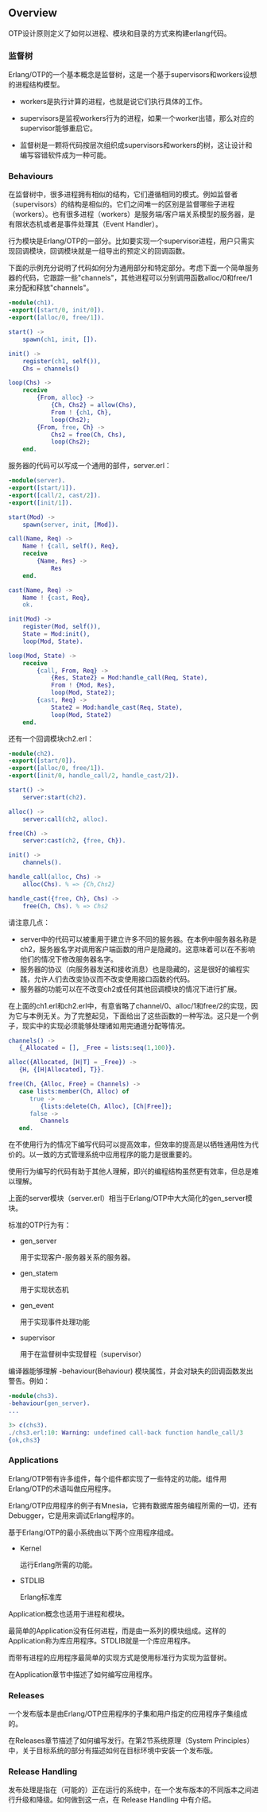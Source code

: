 ## Overview

OTP设计原则定义了如何以进程、模块和目录的方式来构建erlang代码。



### 监督树

Erlang/OTP的一个基本概念是监督树，这是一个基于supervisors和workers设想的进程结构模型。

- workers是执行计算的进程，也就是说它们执行具体的工作。

- supervisors是监视workers行为的进程，如果一个worker出错，那么对应的supervisor能够重启它。
- 监督树是一颗将代码按层次组织成supervisors和workers的树，这让设计和编写容错软件成为一种可能。



### Behaviours

在监督树中，很多进程拥有相似的结构，它们遵循相同的模式。例如监督者（supervisors）的结构是相似的。它们之间唯一的区别是监督哪些子进程（workers）。也有很多进程（workers）是服务端/客户端关系模型的服务器，是有限状态机或者是事件处理其（Event Handler）。

行为模块是Erlang/OTP的一部分。比如要实现一个supervisor进程，用户只需实现回调模块，回调模块就是一组导出的预定义的回调函数。

下面的示例充分说明了代码如何分为通用部分和特定部分。考虑下面一个简单服务器的代码，它跟踪一些"channels"，其他进程可以分别调用函数alloc/0和free/1来分配和释放"channels"。

```erlang
-module(ch1).
-export([start/0, init/0]).
-export([alloc/0, free/1]).

start() ->
    spawn(ch1, init, []).

init() ->
    register(ch1, self()),
    Chs = channels()

loop(Chs) ->
    receive
        {From, alloc} ->
            {Ch, Chs2} = allow(Chs),
            From ! {ch1, Ch},
            loop(Chs2);
        {From, free, Ch} ->
            Chs2 = free(Ch, Chs),
            loop(Chs2);
	end.
```

服务器的代码可以写成一个通用的部件，server.erl：

```erlang
-module(server).
-export([start/1]).
-export([call/2, cast/2]).
-export([init/1]).

start(Mod) ->
    spawn(server, init, [Mod]).

call(Name, Req) ->
    Name ! {call, self(), Req},
    receive
        {Name, Res} ->
            Res
    end.

cast(Name, Req) ->
    Name ! {cast, Req},
    ok.

init(Mod) ->
    register(Mod, self()),
    State = Mod:init(),
    loop(Mod, State).

loop(Mod, State) ->
    receive
        {call, From, Req} ->
            {Res, State2} = Mod:handle_call(Req, State),
            From ! {Mod, Res},
            loop(Mod, State2);
        {cast, Req} ->
            State2 = Mod:handle_cast(Req, State),
            loop(Mod, State2)
    end.
```

还有一个回调模块ch2.erl：

```erlang
-module(ch2).
-export([start/0]).
-export([alloc/0, free/1]).
-export([init/0, handle_call/2, handle_cast/2]).

start() ->
    server:start(ch2).

alloc() ->
    server:call(ch2, alloc).

free(Ch) ->
    server:cast(ch2, {free, Ch}).

init() ->
    channels().

handle_call(alloc, Chs) ->
    alloc(Chs). % => {Ch,Chs2}

handle_cast({free, Ch}, Chs) ->
    free(Ch, Chs). % => Chs2
```

请注意几点：

- server中的代码可以被重用于建立许多不同的服务器。在本例中服务器名称是ch2，服务器名字对调用客户端函数的用户是隐藏的。这意味着可以在不影响他们的情况下修改服务器名字。
- 服务器的协议（向服务器发送和接收消息）也是隐藏的，这是很好的编程实践，允许人们去改变协议而不改变使用接口函数的代码。
- 服务器的功能可以在不改变ch2或任何其他回调模块的情况下进行扩展。

在上面的ch1.erl和ch2.erl中，有意省略了channel/0、alloc/1和free/2的实现，因为它与本例无关。为了完整起见，下面给出了这些函数的一种写法。这只是一个例子，现实中的实现必须能够处理诸如用完通道分配等情况。

```erlang
channels() ->
   {_Allocated = [], _Free = lists:seq(1,100)}.

alloc({Allocated, [H|T] = _Free}) ->
   {H, {[H|Allocated], T}}.

free(Ch, {Alloc, Free} = Channels) ->
   case lists:member(Ch, Alloc) of
      true ->
         {lists:delete(Ch, Alloc), [Ch|Free]};
      false ->
         Channels
   end.       
```



在不使用行为的情况下编写代码可以提高效率，但效率的提高是以牺牲通用性为代价的。以一致的方式管理系统中应用程序的能力是很重要的。

使用行为编写的代码有助于其他人理解，即兴的编程结构虽然更有效率，但总是难以理解。

上面的server模块（server.erl）相当于Erlang/OTP中大大简化的gen_server模块。



标准的OTP行为有：

- gen_server

  用于实现客户-服务器关系的服务器。

- gen_statem

  用于实现状态机

- gen_event

  用于实现事件处理功能

- supervisor

  用于在监督树中实现督程（supervisor）

编译器能够理解 -behaviour(Behaviour) 模块属性，并会对缺失的回调函数发出警告。例如：

```erlang
-module(chs3).
-behaviour(gen_server).
...

3> c(chs3).
./chs3.erl:10: Warning: undefined call-back function handle_call/3
{ok,chs3}
```



### Applications

Erlang/OTP带有许多组件，每个组件都实现了一些特定的功能。组件用Erlang/OTP的术语叫做应用程序。

Erlang/OTP应用程序的例子有Mnesia，它拥有数据库服务编程所需的一切，还有Debugger，它是用来调试Erlang程序的。

基于Erlang/OTP的最小系统由以下两个应用程序组成。

- Kernel

  运行Erlang所需的功能。

- STDLIB

  Erlang标准库

Application概念也适用于进程和模块。

最简单的Application没有任何进程，而是由一系列的模块组成。这样的Application称为库应用程序。STDLIB就是一个库应用程序。

而带有进程的应用程序最简单的实现方式是使用标准行为实现为监督树。

在Application章节中描述了如何编写应用程序。



### Releases

一个发布版本是由Erlang/OTP应用程序的子集和用户指定的应用程序子集组成的。

在Releases章节描述了如何编写发行。在第2节系统原理（System Principles）中，关于目标系统的部分有描述如何在目标环境中安装一个发布版。



### Release Handling

发布处理是指在（可能的）正在运行的系统中，在一个发布版本的不同版本之间进行升级和降级。如何做到这一点，在 Release Handling 中有介绍。